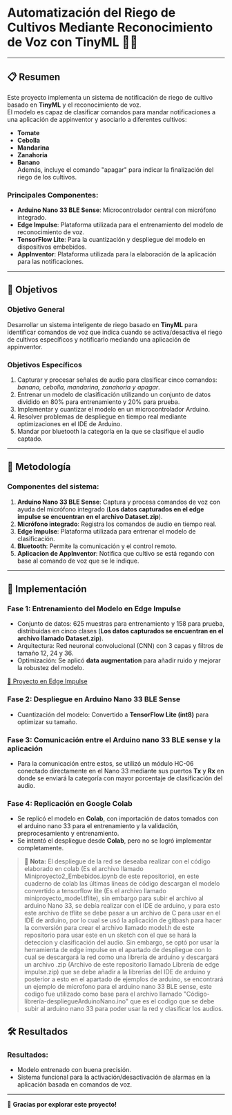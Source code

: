 # Automatización del Riego de Cultivos Mediante Reconocimiento de Voz con TinyML 🌱🎤

---

## 📋 Resumen

Este proyecto implementa un sistema de notificación de riego de cultivo basado en **TinyML** y el reconocimiento de voz.  
El modelo es capaz de clasificar comandos para mandar notificaciones a una aplicación de appinventor y asociarlo a diferentes cultivos:
- **Tomate**
- **Cebolla**
- **Mandarina**
- **Zanahoria**
- **Banano**  
Además, incluye el comando "apagar" para indicar la finalización del riego de los cultivos.  

### Principales Componentes:
- **Arduino Nano 33 BLE Sense**: Microcontrolador central con micrófono integrado.
- **Edge Impulse**: Plataforma utilizada para el entrenamiento del modelo de reconocimiento de voz.
- **TensorFlow Lite**: Para la cuantización y despliegue del modelo en dispositivos embebidos.
- **AppInventor**: Plataforma utilizada para la elaboración de la aplicación para las notificaciones.

---

## 🎯 Objetivos

### Objetivo General
Desarrollar un sistema inteligente de riego basado en **TinyML** para identificar comandos de voz que indica cuando se activa/desactiva el riego de cultivos específicos y notificarlo mediando una aplicación de appinventor.

### Objetivos Específicos
1. Capturar y procesar señales de audio para clasificar cinco comandos: *banano, cebolla, mandarina, zanahoria y apagar*.  
2. Entrenar un modelo de clasificación utilizando un conjunto de datos dividido en 80% para entrenamiento y 20% para prueba.  
3. Implementar y cuantizar el modelo en un microcontrolador Arduino.  
4. Resolver problemas de despliegue en tiempo real mediante optimizaciones en el IDE de Arduino.
5. Mandar por bluetooth la categoría en la que se clasifique el audio captado.  

---

## 🔧 Metodología

### Componentes del sistema:
1. **Arduino Nano 33 BLE Sense**: Captura y procesa comandos de voz con ayuda del micrófono integrado (**Los datos capturados en el edge impulse se encuentran en el archivo Dataset.zip**).  
2. **Micrófono integrado**: Registra los comandos de audio en tiempo real.    
3. **Edge Impulse**: Plataforma utilizada para entrenar el modelo de clasificación.  
4. **Bluetooth**: Permite la comunicación y el control remoto.
5. **Aplicacion de AppInventor**: Notifica que cultivo se está regando con base al comando de voz que se le indique.

---

## 🚀 Implementación

### **Fase 1: Entrenamiento del Modelo en Edge Impulse**
- Conjunto de datos: 625 muestras para entrenamiento y 158 para prueba, distribuidas en cinco clases (**Los datos capturados se encuentran en el archivo llamado Dataset.zip**).  
- Arquitectura: Red neuronal convolucional (CNN) con 3 capas y filtros de tamaño 12, 24 y 36.  
- Optimización: Se aplicó **data augmentation** para añadir ruido y mejorar la robustez del modelo.  

[🔗 Proyecto en Edge Impulse](https://studio.edgeimpulse.com/public/535477/live)

### **Fase 2: Despliegue en Arduino Nano 33 BLE Sense**
- Cuantización del modelo: Convertido a **TensorFlow Lite (int8)** para optimizar su tamaño.  
  
### **Fase 3: Comunicación entre el Arduino nano 33 BLE sense y la aplicación**
- Para la comunicación entre estos, se utilizó un módulo HC-06 conectado directamente en el Nano 33 mediante sus puertos **Tx** y **Rx** en donde se enviará la categoría con mayor porcentaje de clasificación del audio.

### **Fase 4: Replicación en Google Colab**
- Se replicó el modelo en **Colab**, con importación de datos tomados con el arduino nano 33 para el entrenamiento y la validación, preprocesamiento y entrenamiento.  
- Se intentó el despliegue desde **Colab**, pero no se logró implementar completamente.

> :memo: **Nota:** El despliegue de la red se deseaba realizar con el código elaborado en colab (Es el archivo llamado Miniproyecto2_Embebidos.ipynb de este repositorio), en este cuaderno de colab las últimas líneas de código descargan el modelo convertido a tensorflow lite (Es el archivo llamado miniproyecto_model.tflite), sin embargo para subir el archivo al arduino Nano 33, se debía realizar con el IDE de arduino, y para esto este archivo de tflite se debe pasar a un archivo de C para usar en el IDE de arduino, por lo cual se usó la aplicación de gitbash para hacer la conversión para crear el archivo llamado model.h de este repositorio para usar este en un sketch con el que se hará la deteccion y clasificación del audio. Sin embargo, se optó por usar la herramienta de edge impulse en el apartado de despliegue con lo cual se descargará la red como una librería de arduino y descargará un archivo .zip (Archivo de este repositorio llamado Librería de edge impulse.zip) que se debe añadir a la librerías del IDE de arduino y posterior a esto en el apartado de ejemplos de arduino, se encontrará un ejemplo de microfono para el arduino nano 33 BLE sense, este codigo fue utilizado como base para el archivo llamado "Código-librería-despliegueArduinoNano.ino" que es el codigo que se debe subir al arduino nano 33 para poder usar la red y clasificar los audios.

## 🛠️ Resultados 

### Resultados:
- Modelo entrenado con buena precisión.  
- Sistema funcional para la activación/desactivación de alarmas en la aplicación basada en comandos de voz.  

---

🎉 **Gracias por explorar este proyecto!**  


